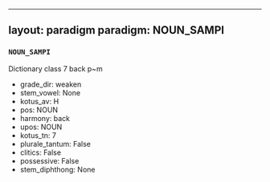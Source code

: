 
---
layout: paradigm
paradigm: NOUN_SAMPI
---
### ` NOUN_SAMPI `

Dictionary class 7 back p~m
* grade_dir: weaken
* stem_vowel: None
* kotus_av: H
* pos: NOUN
* harmony: back
* upos: NOUN
* kotus_tn: 7
* plurale_tantum: False
* clitics: False
* possessive: False
* stem_diphthong: None

